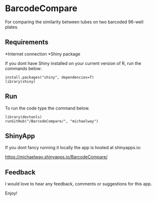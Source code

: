 # BarcodeCompare
For comparing the similarity between tubes on two barcoded 96-well plates.

## Requirements
*Internet connection
*Shiny package

If you dont have Shiny installed on your current version of R, run the commands below:

```
install.packages("shiny", dependencies=T)
library(shiny)
```

## Run 

To run the code type the command below.

```
library(devtools)
runGitHub("/BarcodeCompare/", "michaelway")

```

## ShinyApp

If you dont fancy running it locally the app is hosted at shinyapps.io:

https://michaelway.shinyapps.io/BarcodeCompare/


## Feedback

I would love to hear any feedback, comments or suggestions for this app.

Enjoy!
